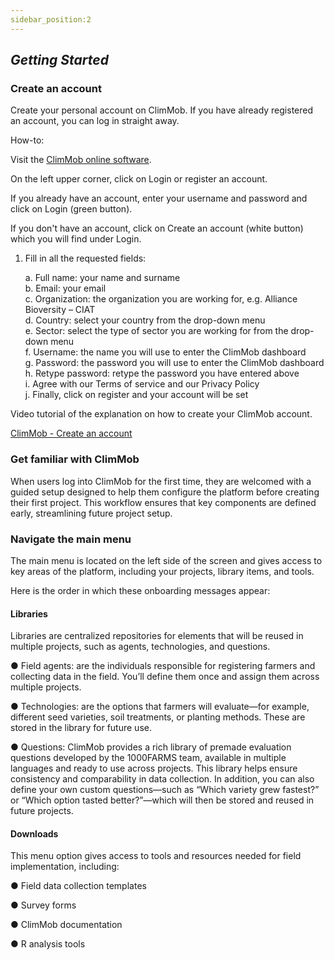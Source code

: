 ```yaml
---
sidebar_position:2
---
```


## *Getting Started*

### Create an account

Create your personal account on ClimMob. If you have already registered an account, you can log in straight away.

How-to:

Visit the [ClimMob online software](https://1000farms.climmob.net/).

On the left upper corner, click on Login or register an account.

If you already have an account, enter your username and password and click on Login (green button).

If you don't have an account, click on Create an account (white button) which you will find under Login.

1. Fill in all the requested fields:

   a. Full name: your name and surname  
   b. Email: your email  
   c. Organization: the organization you are working for, e.g. Alliance Bioversity – CIAT  
   d. Country: select your country from the drop-down menu  
   e. Sector: select the type of sector you are working for from the drop-down menu  
   f. Username: the name you will use to enter the ClimMob dashboard  
   g. Password: the password you will use to enter the ClimMob dashboard  
   h. Retype password: retype the password you have entered above  
   i. Agree with our Terms of service and our Privacy Policy  
   j. Finally, click on register and your account will be set

Video tutorial of the explanation on how to create your ClimMob account.

[ClimMob - Create an account](https://www.youtube.com/watch?v=YgE-I37xMzg&feature=youtu.be)

### Get familiar with ClimMob 

When users log into ClimMob for the first time, they are welcomed with a guided setup designed to help them configure the platform before creating their first project. This workflow ensures that key components are defined early, streamlining future project setup.

### Navigate the main menu

The main menu is located on the left side of the screen and gives access to key areas of the platform, including your projects, library items, and tools.

Here is the order in which these onboarding messages appear:

#### Libraries

Libraries are centralized repositories for elements that will be reused in multiple projects, such as agents, technologies, and questions.

●	Field agents: are the individuals responsible for registering farmers and collecting data in the field. You’ll define them once and assign them across multiple projects.

●	Technologies: are the options that farmers will evaluate—for example, different seed varieties, soil treatments, or planting methods. These are stored in the library for future use.

●	Questions: ClimMob provides a rich library of premade evaluation questions developed by the 1000FARMS team, available in multiple languages and ready to use across projects. This library helps ensure consistency and comparability in data collection. In addition, you can also define your own custom questions—such as “Which variety grew fastest?” or “Which option tasted better?”—which will then be stored and reused in future projects.

#### Downloads 

This menu option gives access to tools and resources needed for field implementation, including:

●	Field data collection templates

●	Survey forms

●	ClimMob documentation

●	R analysis tools
	

